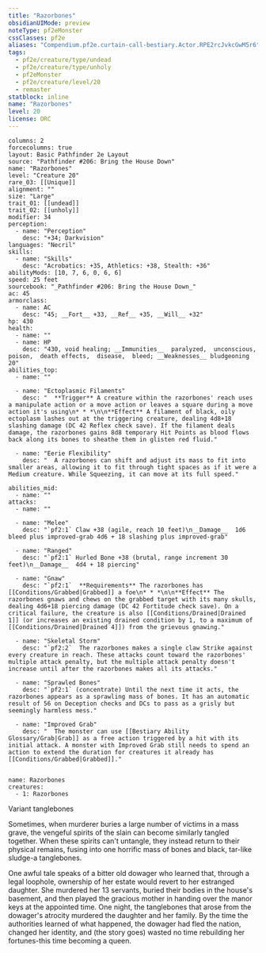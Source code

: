 ```yaml
---
title: "Razorbones"
obsidianUIMode: preview
noteType: pf2eMonster
cssClasses: pf2e
aliases: "Compendium.pf2e.curtain-call-bestiary.Actor.RPE2rcJvkcGwM5r6" 
tags:
  - pf2e/creature/type/undead
  - pf2e/creature/type/unholy
  - pf2eMonster
  - pf2e/creature/level/20
  - remaster
statblock: inline
name: "Razorbones"
level: 20
license: ORC
---
```


```statblock
columns: 2
forcecolumns: true
layout: Basic Pathfinder 2e Layout
source: "Pathfinder #206: Bring the House Down"
name: "Razorbones"
level: "Creature 20"
rare_03: [[Unique]]
alignment: ""
size: "Large"
trait_01: [[undead]]
trait_02: [[unholy]]
modifier: 34
perception:
  - name: "Perception"
    desc: "+34; Darkvision"
languages: "Necril"
skills:
  - name: "Skills"
    desc: "Acrobatics: +35, Athletics: +38, Stealth: +36"
abilityMods: [10, 7, 6, 0, 6, 6]
speed: 25 feet
sourcebook: "_Pathfinder #206: Bring the House Down_"
ac: 45
armorclass:
  - name: AC
    desc: "45; __Fort__ +33, __Ref__ +35, __Will__ +32"
hp: 430
health:
  - name: ""
  - name: HP
    desc: "430, void healing; __Immunities__  paralyzed,  unconscious,  poison,  death effects,  disease,  bleed; __Weaknesses__ bludgeoning 20"
abilities_top:
  - name: ""

  - name: "Ectoplasmic Filaments"
    desc: "  **Trigger** A creature within the razorbones' reach uses a manipulate action or a move action or leaves a square during a move action it's using\n* * *\n\n**Effect** A filament of black, oily ectoplasm lashes out at the triggering creature, dealing 4d8+18 slashing damage (DC 42 Reflex check save). If the filament deals damage, the razorbones gains 8d8 temporary Hit Points as blood flows back along its bones to sheathe them in glisten red fluid."

  - name: "Eerie Flexibility"
    desc: "  A razorbones can shift and adjust its mass to fit into smaller areas, allowing it to fit through tight spaces as if it were a Medium creature. While Squeezing, it can move at its full speed."

abilities_mid:
  - name: ""
attacks:
  - name: ""

  - name: "Melee"
    desc: "`pf2:1` Claw +38 (agile, reach 10 feet)\n__Damage__  1d6 bleed plus improved-grab 4d6 + 18 slashing plus improved-grab"

  - name: "Ranged"
    desc: "`pf2:1` Hurled Bone +38 (brutal, range increment 30 feet)\n__Damage__  4d4 + 18 piercing"

  - name: "Gnaw"
    desc: "`pf2:1`  **Requirements** The razorbones has [[Conditions/Grabbed|Grabbed]] a foe\n* * *\n\n**Effect** The razorbones gnaws and chews on the grabbed target with its many skulls, dealing 4d6+18 piercing damage (DC 42 Fortitude check save). On a critical failure, the creature is also [[Conditions/Drained|Drained 1]] (or increases an existing drained condition by 1, to a maximum of [[Conditions/Drained|Drained 4]]) from the grievous gnawing."

  - name: "Skeletal Storm"
    desc: "`pf2:2`  The razorbones makes a single claw Strike against every creature in reach. These attacks count toward the razorbones' multiple attack penalty, but the multiple attack penalty doesn't increase until after the razorbones makes all its attacks."

  - name: "Sprawled Bones"
    desc: "`pf2:1` (concentrate) Until the next time it acts, the razorbones appears as a sprawling mass of bones. It has an automatic result of 56 on Deception checks and DCs to pass as a grisly but seemingly harmless mess."

  - name: "Improved Grab"
    desc: "  The monster can use [[Bestiary Ability Glossary/Grab|Grab]] as a free action triggered by a hit with its initial attack. A monster with Improved Grab still needs to spend an action to extend the duration for creatures it already has [[Conditions/Grabbed|Grabbed]]."
 
```

```encounter-table
name: Razorbones
creatures:
  - 1: Razorbones
```


Variant tanglebones

Sometimes, when murderer buries a large number of victims in a mass grave, the vengeful spirits of the slain can become similarly tangled together. When these spirits can't untangle, they instead return to their physical remains, fusing into one horrific mass of bones and black, tar-like sludge-a tanglebones.

One awful tale speaks of a bitter old dowager who learned that, through a legal loophole, ownership of her estate would revert to her estranged daughter. She murdered her 13 servants, buried their bodies in the house's basement, and then played the gracious mother in handing over the manor keys at the appointed time. One night, the tanglebones that arose from the dowager's atrocity murdered the daughter and her family. By the time the authorities learned of what happened, the dowager had fled the nation, changed her identity, and (the story goes) wasted no time rebuilding her fortunes-this time becoming a queen.
